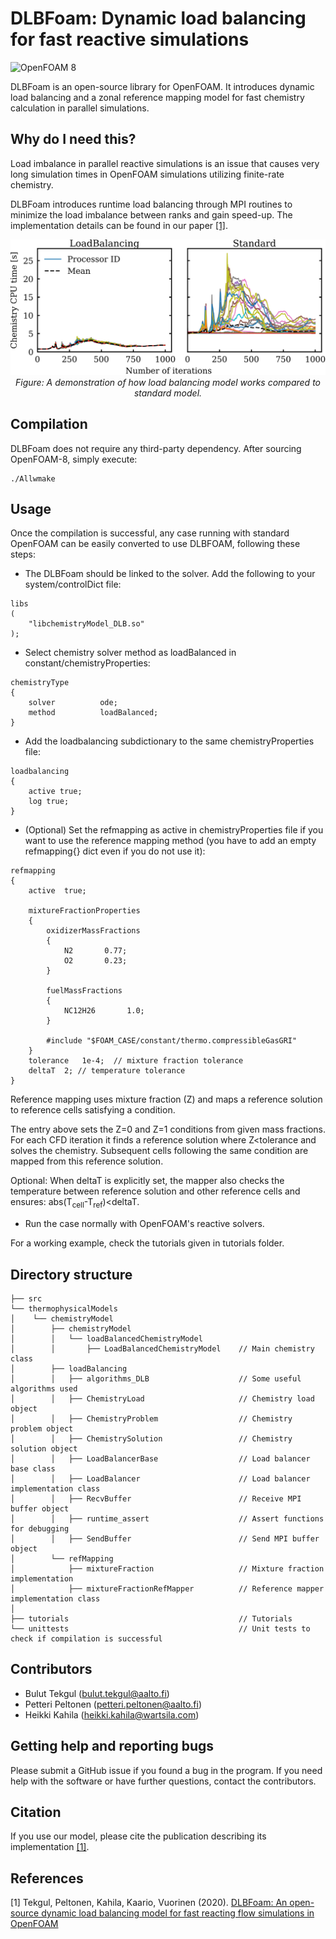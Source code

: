 # DLBFoam: Dynamic load balancing for fast reactive simulations
![OpenFOAM 8](https://img.shields.io/badge/OpenFOAM-8-brightgreen)

DLBFoam is an open-source library for OpenFOAM. It introduces dynamic load balancing and a zonal reference mapping model 
for fast chemistry calculation in parallel simulations.

## Why do I need this?

Load imbalance in parallel reactive simulations is an issue that causes very long
simulation times in OpenFOAM simulations utilizing finite-rate chemistry.

DLBFoam introduces runtime load balancing through MPI routines
to minimize the load imbalance between ranks and gain speed-up. The implementation
details can be found in our paper [[1]](#1).



<p align="center">
    <img src="rankbased_solve.png" alt="drawing" width="600"/>
    <br>
    <em>Figure: A demonstration of how load balancing model works compared to standard model.</em>
</p>


## Compilation

DLBFoam does not require any third-party dependency.
After sourcing OpenFOAM-8, simply execute:

```
./Allwmake
```

## Usage

Once the compilation is successful, any case running with standard OpenFOAM can be easily converted to
use DLBFOAM, following these steps:

* The DLBFoam should be linked to the solver. Add the following to your system/controlDict file:

```
libs
(
    "libchemistryModel_DLB.so" 
);
```

* Select chemistry solver method as loadBalanced in constant/chemistryProperties:

```
chemistryType
{
    solver          ode;
    method          loadBalanced;
}
```

* Add the loadbalancing subdictionary to the same chemistryProperties file:

```
loadbalancing
{
    active true;
    log	true;
}
```

* (Optional) Set the refmapping as active in chemistryProperties file if you want to 
    use the reference mapping method (you have to add an empty refmapping{} dict
    even if you do not use it):

```
refmapping
{
    active  true;
    
    mixtureFractionProperties
    {
        oxidizerMassFractions
        {
            N2       0.77;
            O2       0.23;
        }

        fuelMassFractions
        {
            NC12H26       1.0;
        }

        #include "$FOAM_CASE/constant/thermo.compressibleGasGRI"
    }
    tolerance	1e-4;  // mixture fraction tolerance
    deltaT	2; // temperature tolerance
}
```
Reference mapping uses mixture fraction (Z) and maps a reference solution to reference
cells satisfying a condition.

The entry above sets the Z=0 and Z=1 conditions from given mass fractions. For each
CFD iteration it finds a reference solution where Z<tolerance and solves the chemistry.
Subsequent cells following the same condition are mapped from this reference solution.

Optional: When deltaT is explicitly set, the mapper also checks the temperature
between reference solution and other reference cells and ensures:
abs(T<sub>cell</sub>-T<sub>ref</sub>)<deltaT.


* Run the case normally with OpenFOAM's reactive solvers.

For a working example, check the tutorials given in tutorials folder.

## Directory structure
```
├── src
└── thermophysicalModels
│    └── chemistryModel
│        ├── chemistryModel
│        │   └── loadBalancedChemistryModel
│        │       ├── LoadBalancedChemistryModel    // Main chemistry class
│        ├── loadBalancing
│        │   ├── algorithms_DLB                    // Some useful algorithms used
│        │   ├── ChemistryLoad                     // Chemistry load object
│        │   ├── ChemistryProblem                  // Chemistry problem object
│        │   ├── ChemistrySolution                 // Chemistry solution object
│        │   ├── LoadBalancerBase                  // Load balancer base class
│        │   ├── LoadBalancer                      // Load balancer implementation class
│        │   ├── RecvBuffer                        // Receive MPI buffer object
│        │   ├── runtime_assert                    // Assert functions for debugging
│        │   ├── SendBuffer                        // Send MPI buffer object
│        └── refMapping
│            ├── mixtureFraction                   // Mixture fraction implementation
│            ├── mixtureFractionRefMapper          // Reference mapper implementation class
│
├── tutorials                                      // Tutorials
└── unittests                                      // Unit tests to check if compilation is successful
```

## Contributors
- Bulut Tekgul (bulut.tekgul@aalto.fi)
- Petteri Peltonen (petteri.peltonen@aalto.fi)
- Heikki Kahila (heikki.kahila@wartsila.com)


## Getting help and reporting bugs

Please submit a GitHub issue if you found a bug in the program. If you need help with the software or have further questions,
contact the contributors.

## Citation

If you use our model, please cite the publication describing its implementation [[1]](#1). 

## References

<a id="1">[1]</a> 
Tekgul, Peltonen, Kahila, Kaario, Vuorinen (2020). [DLBFoam: An open-source dynamic load balancing model for fast reacting flow simulations in OpenFOAM](https://arxiv.org/abs/2011.07978)
